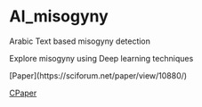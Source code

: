 # AI_misogyny
Arabic Text based misogyny detection
<p>Explore misogyny using Deep learning techniques</p>
[Paper](https://sciforum.net/paper/view/10880/)

[CPaper](https://sciforum.net/paper/view/10880/)
